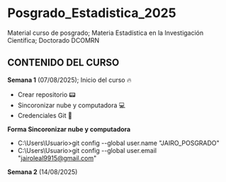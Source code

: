 # Posgrado_Estadistica_2025
Material curso de posgrado; Materia Estadística en la Investigación Científica; Doctorado DCOMRN

## CONTENIDO DEL CURSO

**Semana 1** (07/08/2025); Inicio del curso :fire:

+ Crear repositorio :pager:
+ Sincoronizar nube y computadora :computer:
+ Credenciales Git :key:

**Forma Sincoronizar nube y computadora**

+ C:\Users\Usuario>git config --global user.name "JAIRO_POSGRADO"
+ C:\Users\Usuario>git config --global user.email "jairoleal9915@gmail.com"


**Semana 2** (14/08/2025)

